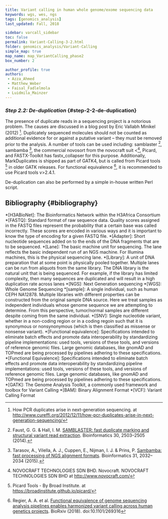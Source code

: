 ```yaml
---
title: Variant calling in human whole genome/exome sequencing data
keywords: wgs, wes, ngs
tags: [genomics_analysis]
last_updated: Fall, 2018

sidebar: varcall_sidebar
toc: false
permalink: Variant-Calling-3-2.html
folder: genomics_analysis/Variant-Calling
simple_map: true
map_name: map_VariantCalling_phase2
box_number: 2

author_profile: true
authors:
 - Azza_Ahmed
 - Matthew_Weber
 - Faisal_Fadlelmola
 - Luidmila_Mainzer
---
```

### _Step 2.2: De-duplication_ {#step-2-2-de-duplication}

The presence of duplicate reads in a sequencing project is a notorious problem. The causes are discussed in a blog post by Eric Vallabh Minikel (2012) [^28]. Duplicately sequenced molecules should not be counted as additional evidence for or against a putative variant – they must be removed prior to the analysis. A number of tools can be used including: samblaster [^29], sambamba [^30], the commercial novosort from the novocraft suit <[^31], Picard, and FASTX-Toolkit has fastx_collapser for this purpose.  Additionally, MarkDuplicates is shipped as part of GATK4, but is called from Picard tools [^32] in older GATK releases. For functional equivalence [^9], it is recommended to use Picard tools v>2.4.1.

De-duplication can also be performed by a simple in-house written Perl script.

## Bibliography {#bibliography}


[^1]: Heldenbrand, J. R. et al. [Performance benchmarking of GATK3.8 and GATK4](https://www.biorxiv.org/content/10.1101/348565v1). BioRxiv (2018). doi:10.1101/348565

[^2]: Laurie, S. et al. [From Wet-Lab to Variations: Concordance and Speed of Bioinformatics Pipelines for Whole Genome and Whole Exome Sequencing](https://onlinelibrary.wiley.com/doi/full/10.1002/humu.23114). Hum. Mutat. 37, 1263–1271 (2016).

[^3]: Hwang, S., Kim, E., Lee, I. & Marcotte, E. M. [Systematic comparison of variant calling pipelines using gold standard personal exome variants](https://www.nature.com/articles/srep17875). Sci. Rep. 5, 17875 (2015).

[^4]: GATK Dictionary. at <https://software.broadinstitute.org/gatk/documentation/topic?name=dictionary>

[^5]: Myllykangas, S., Buenrostro, J. & Ji, H. P. Overview of sequencing technology platforms. InBioinformatics for High Throughput Sequencing 11–25 (Springer New York, 2012). doi:10.1007/978-1-4614-0782-9_2

[^6]: Schiemer, J. Illumina TruSeq DNA Adapters De-Mystifie available from <http://tucf-genomics.tufts.edu/documents/protocols/TUCF_Understanding_Illumina_TruSeq_Adapters.pdf> .

[^7]: Goodwin, S., McPherson, J. D. & McCombie, W. R. [Coming of age: ten years of next-generation sequencing technologies](https://www.nature.com/articles/nrg.2016.49). Nat. Rev. Genet. 17, 333–351 (2016).

[^8]: Head, S. R. et al. [Library construction for next-generation sequencing: overviews and challenges](https://www.future-science.com/doi/10.2144/000114133). BioTechniques 56, 61–4, 66, 68, passim (2014).

[^9]: Regier, A. A. et al. [Functional equivalence of genome sequencing analysis pipelines enables harmonized variant calling across human genetics projects](https://www.nature.com/articles/s41467-018-06159-4). BioRxiv (2018). doi:10.1101/269316

[^10]: broadinstitute/gatk: Official code repository for GATK versions 4 and up. at <https://github.com/broadinstitute/gatk>

[^11]: Pabinger, S. et al. [A survey of tools for variant analysis of next-generation genome sequencing data](https://academic.oup.com/bib/article/15/2/256/210976). Brief. Bioinformatics 15, 256–278 (2014).

[^12]: Nielsen, R., Paul, J. S., Albrechtsen, A. & Song, Y. S. [Genotype and SNP calling from next-generation sequencing data](https://www.nature.com/articles/nrg2986). Nat. Rev. Genet. 12, 443–451 (2011).

[^13]: Cock, P. J. A., Fields, C. J., Goto, N., Heuer, M. L. & Rice, P. M. [The Sanger FASTQ file format for sequences with quality scores, and the Solexa/Illumina FASTQ variants](https://academic.oup.com/nar/article/38/6/1767/3112533). Nucleic Acids Res. 38, 1767–1771 (2010).

[^14]: Bolger, A. M., Lohse, M. & Usadel, B. [Trimmomatic: a flexible trimmer for Illumina sequence data](https://academic.oup.com/bioinformatics/article/30/15/2114/2390096). Bioinformatics 30, 2114–2120 (2014).

[^15]: Dodt, M., Roehr, J. T., Ahmed, R. & Dieterich, C. [FLEXBAR-Flexible Barcode and Adapter Processing for Next-Generation Sequencing Platforms](https://www.mdpi.com/2079-7737/1/3/895). Biology (Basel) 1, 895–905 (2012).


[^16]: Tools to remove adapter sequences from next-generation sequencing data, Genomics Gateway. at <http://bioscholar.com/genomics/tools-remove-adapter-sequences-next-generation-sequencing-data/>

[^17]: Adapter trimming software tools, WGS analysis - OMICtools. at <https://omictools.com/adapter-trimming-category>

[^18]: Del Fabbro, C., Scalabrin, S., Morgante, M. & Giorgi, F. M. [An extensive evaluation of read trimming effects on Illumina NGS data analysis](https://journals.plos.org/plosone/article?id=10.1371/journal.pone.0085024). PLoS ONE 8, e85024 (2013).

[^19]: Babraham Bioinformatics - FastQC A Quality Control tool for High Throughput Sequence Data. at <http://www.bioinformatics.babraham.ac.uk/projects/fastqc/>

[^20]: Schmieder, R. & Edwards, R. [Quality control and preprocessing of metagenomic datasets](https://academic.oup.com/bioinformatics/article/27/6/863/236283). Bioinformatics 27, 863–864 (2011).

[^21]: Cox, M. P., Peterson, D. A. & Biggs, P. J. [SolexaQA: At-a-glance quality assessment of Illumina second-generation sequencing data](https://bmcbioinformatics.biomedcentral.com/articles/10.1186/1471-2105-11-485). BMC Bioinformatics 11, 485 (2010).

[^22]: GATK Doc Article #1213. at <https://software.broadinstitute.org/gatk/documentation/article.php?id=1213>

[^23]: Li, H. [Aligning sequence reads, clone sequences and assembly contigs with BWA-MEM](https://arxiv.org/abs/1303.3997). (2013).

[^24]: Langmead, B. & Salzberg, S. L. [Fast gapped-read alignment with Bowtie 2](https://www.nature.com/articles/nmeth.1923). Nat. Methods 9, 357–359 (2012).

[^25]: Li, H. & Homer, N. [A survey of sequence alignment algorithms for next-generation sequencing](https://genomebiology.biomedcentral.com/articles/10.1186/gb-2010-11-10-r99). Brief. Bioinformatics 11, 473–483 (2010).

[^26]: Thankaswamy-Kosalai, S., Sen, P. & Nookaew, I. [Evaluation and assessment of read-mapping by multiple next-generation sequencing aligners based on genome-wide characteristics](https://www.ncbi.nlm.nih.gov/pubmed/28286147). Genomics 109, 186–191 (2017).

[^27]: Li, H. et al. [The Sequence Alignment/Map format and SAMtools](https://academic.oup.com/bioinformatics/article/25/16/2078/204688). Bioinformatics 25, 2078–2079 (2009).

[^28]: How PCR duplicates arise in next-generation sequencing. at <http://www.cureffi.org/2012/12/11/how-pcr-duplicates-arise-in-next-generation-sequencing/>

[^29]: Faust, G. G. & Hall, I. M. [SAMBLASTER: fast duplicate marking and structural variant read extraction](https://academic.oup.com/bioinformatics/article/30/17/2503/2748175). Bioinformatics 30, 2503–2505 (2014).

[^30]: Tarasov, A., Vilella, A. J., Cuppen, E., Nijman, I. J. & Prins, P. [Sambamba: fast processing of NGS alignment formats](https://academic.oup.com/bioinformatics/article/31/12/2032/214758). Bioinformatics 31, 2032–2034 (2015).

[^31]: NOVOCRAFT TECHNOLOGIES SDN BHD. Novocraft. NOVOCRAFT TECHNOLOGIES SDN BHD at <http://www.novocraft.com/>

[^32]: Picard Tools - By Broad Institute. at <https://broadinstitute.github.io/picard/>

[^33]: DePristo, M. A. et al. [A framework for variation discovery and genotyping using next-generation DNA sequencing data](https://www.nature.com/articles/ng.806). Nat. Genet. 43, 491–498 (2011).

[^34]: Albers, C. A. et al. [Dindel: accurate indel calls from short-read data](https://genome.cshlp.org/content/21/6/961.long). Genome Res. 21, 961–973 (2011).

[^35]: Homer, N. & Nelson, S. F. [Improved variant discovery through local re-alignment of short-read next-generation sequencing data using SRMA](https://academic.oup.com/bioinformatics/article/31/12/2032/214758). Genome Biol. 11, R99 (2010).

[^36]: Van der Auwera, G. A. et al. [From FastQ data to high confidence variant calls: the Genome Analysis Toolkit best practices pipeline](https://currentprotocols.onlinelibrary.wiley.com/doi/abs/10.1002/0471250953.bi1110s43). Curr. Protoc. Bioinformatics 11, 11.10.1-11.10.33 (2013).

[^37]: Rimmer, A. et al. [Integrating mapping-, assembly- and haplotype-based approaches for calling variants in clinical sequencing applications](https://www.nature.com/articles/ng.3036). Nat. Genet. 46, 912–918 (2014).

[^38]: Garrison, E. & Marth, G. [Haplotype-based variant detection from short-read sequencing](https://arxiv.org/abs/1207.3907). arXiv (2012).

[^39]: Poplin, R. et al. [Scaling accurate genetic variant discovery to tens of thousands of samples](https://www.biorxiv.org/content/10.1101/201178v3). BioRxiv (2017). 

[^40]: Ebbert, M. T. W. et al. [Evaluating the necessity of PCR duplicate removal from next-generation sequencing data and a comparison of approaches](https://bmcbioinformatics.biomedcentral.com/articles/10.1186/s12859-016-1097-3). BMC Bioinformatics 17 Suppl 7, 239 (2016).

[^41]: Olson, N. D. et al. [Best practices for evaluating single nucleotide variant calling methods for microbial genomics](https://www.ncbi.nlm.nih.gov/pmc/articles/PMC4493402/). Front. Genet. 6, 235 (2015).

[^42]: Cabanski, C. R. et al. [ReQON: a Bioconductor package for recalibrating quality scores from next-generation sequencing data](https://bmcbioinformatics.biomedcentral.com/articles/10.1186/1471-2105-13-221). BMC Bioinformatics 13, 221 (2012).

[^43]: Bansal, V. [A statistical method for the detection of variants from next-generation resequencing of DNA pools](https://academic.oup.com/bioinformatics/article/26/12/i318/285976). Bioinformatics 26, i318-24 (2010).

[^44]: Cibulskis, K. et al. [Sensitive detection of somatic point mutations in impure and heterogeneous cancer samples](https://www.nature.com/articles/nbt.2514). Nat. Biotechnol. 31, 213–219 (2013).

[^45]: Danecek, P. et al. [The variant call format and VCFtools](https://academic.oup.com/bioinformatics/article/27/15/2156/402296). Bioinformatics 27, 2156–2158 (2011).

[^46]: Li, H. [Toward better understanding of artifacts in variant calling from high-coverage samples](https://academic.oup.com/bioinformatics/article/30/20/2843/2422145). Bioinformatics 30, 2843–2851 (2014).

[^47]: hail-is/hail: Scalable genomic data analysis. at <https://github.com/hail-is/hail>

[^48]: Paila, U., Chapman, B. A., Kirchner, R. & Quinlan, A. R. [GEMINI: integrative exploration of genetic variation and genome annotations](https://journals.plos.org/ploscompbiol/article?id=10.1371/journal.pcbi.1003153). PLoS Comput. Biol. 9, e1003153 (2013).

[^49]: Peng, G. et al. [Rare variant detection using family-based sequencing analysis](https://www.pnas.org/content/110/10/3985). Proc Natl Acad Sci USA 110, 3985–3990 (2013).

[^50]: Boyle, A. P. et al. [Annotation of functional variation in personal genomes using RegulomeDB](https://genome.cshlp.org/content/22/9/1790.long). Genome Res. 22, 1790–1797 (2012).

[^51]: What's in the resource bundle and how can I get it? — GATK-Forum. at <https://gatkforums.broadinstitute.org/gatk/discussion/1213/whats-in-the-resource-bundle-and-how-can-i-get-it>

[^52]: Afgan, E. et al. [The Galaxy platform for accessible, reproducible and collaborative biomedical analyses: 2018 update](https://academic.oup.com/nar/article/46/W1/W537/5001157). Nucleic Acids Res. 46, W537–W544 (2018).

[^53]: Stephens, Z. D. et al. [Simulating Next-Generation Sequencing Datasets from Empirical Mutation and Sequencing Models](https://journals.plos.org/plosone/article?id=10.1371/journal.pone.0167047). PLoS ONE 11, e0167047 (2016).



[//]: <> (These are common abbreviations in the page.)
*[H3ABioNet]: The Bioinformatics Network within the H3Africa Consortium
*[FASTQ]: Standard format of raw sequence data. Quality scores assigned in the FASTQ files represent the probability that a certain base was called incorrectly. These scores are encoded in various ways and it is important to know the type of encoding for a given FASTQ file.
*[Adapter]: Short nucleotide sequences added on to the ends of the DNA fragments that are to be sequenced.
*[Lane]: The basic machine unit for sequencing. The lane reflects the basic independent run of an NGS machine. For Illumina machines, this is the physical sequencing lane.
*[Library]: A unit of DNA preparation that at some point is physically pooled together.  Multiple lanes can be run from aliquots from the same library. The DNA library is the natural unit that is being sequenced. For example, if the library has limited complexity, then many sequences are duplicated and will result in a high duplication rate across lanes
*[NGS]: Next Generation sequencing
*[WGS]: Whole Genome Sequencing
*[sample]: A single individual, such as human CEPH NA12878. Multiple libraries with different properties can be constructed from the original sample DNA source. Here we treat samples as independent individuals whose genome sequence we are attempting to determine. From this perspective, tumor/normal samples are different despite coming from the same individual.
*[SNV]: Single nucleotide variant, whether in a non-coding region or in a coding regoin such that it is synonymous or nonsynonymous (which is then classified as missense or nonsense variant).
*[Functional equivalence]:  Specifications intended to eliminate batch effects and promote data interoperability by standardizing pipeline implementations: used tools, versions of these tools, and versions of reference genomic files. Large genomic databases, like gnomAD and TOPmed are being processed by pipelines adhering to these specifications.
*[Functional Equivalence]:  Specifications intended to eliminate batch effects and promote data interoperability by standardizing pipeline implementations: used tools, versions of these tools, and versions of reference genomic files. Large genomic databases, like gnomAD and TOPmed are being processed by pipelines adhering to these specifications.
*[GATK]: The Genome Analysis Toolkit, a commonly used framework and toolbox for Variant Calling
*[BAM]: Binary Alignment Format
*[VCF]: Variant Calling Format
